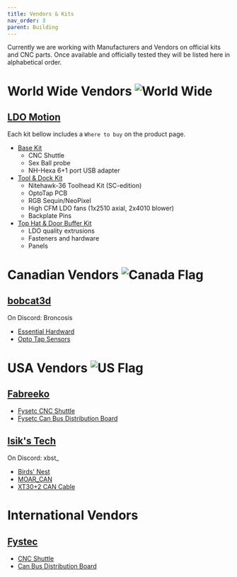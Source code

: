 ```yaml
---
title: Vendors & Kits
nav_order: 3
parent: Building
---
```

<!-- Use the page layout at TOC.md:  https://github.com/sdylewski/StealthChanger/blob/main/docs/TOC.md -->


Currently we are working with Manufacturers and Vendors on official kits and CNC parts.  Once available and officially tested they will be listed here in alphabetical order.


# World Wide Vendors ![World Wide](https://icons.iconarchive.com/icons/aha-soft/free-global-security/24/Global-Network-icon.png)

## [LDO Motion](https://ldomotion.com/)

Each kit bellow includes a `Where to buy` on the product page.

- [Base Kit](https://ldomotion.com/products/16607023627247272)
  - CNC Shuttle
  - Sex Ball probe
  - NH-Hexa 6+1 port USB adapter
- [Tool & Dock Kit](https://ldomotion.com/products/16607023627247272)
  - Nitehawk-36 Toolhead Kit (SC-edition)
  - OptoTap PCB
  - RGB Sequin/NeoPixel
  - High CFM LDO fans (1x2510 axial, 2x4010 blower)
  - Backplate Pins
- [Top Hat & Door Buffer Kit](https://ldomotion.com/products/16607023627247272)
  - LDO quality extrusions
  - Fasteners and hardware
  - Panels


# Canadian Vendors ![Canada Flag](https://flagcdn.com/32x24/ca.png)

## [bobcat3d](https://bobcat3d.etsy.com/)
On Discord: Broncosis

- [Essential Hardward](https://www.etsy.com/ca/listing/1736497017/voron-stealth-changer-essential-hardware)
- [Opto Tap Sensors](https://www.etsy.com/ca/listing/1769077964/voron-opto-tap-sensors)


# USA Vendors ![US Flag](https://flagcdn.com/32x24/us.png)

## [Fabreeko](https://www.fabreeko.com/)

- [Fysetc CNC Shuttle](https://www.fabreeko.com/products/stealth-changer-cnc-shuttle-kit-by-fysetc)
- [Fysetc Can Bus Distribution Board](https://www.fabreeko.com/products/can-bus-distribution-board-for-stealth-changer-by-fysetc)

## [Isik's Tech](https://store.isiks.tech/)
On Discord: xbst_

- [Birds' Nest](https://store.isiks.tech/products/birds-nest)
- [MOAR_CAN](https://store.isiks.tech/products/moar_can)
- [XT30+2 CAN Cable](https://store.isiks.tech/products/xt302-2-can-cable-3-meters)

# International Vendors

## [Fystec](https://www.aliexpress.com/store/3480083)

- [CNC Shuttle](https://s.click.aliexpress.com/e/_ooNmh4z)
- [Can Bus Distribution Board](https://s.click.aliexpress.com/e/_ooNmh4z)
